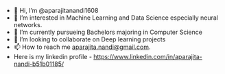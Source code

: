 - 👋 Hi, I’m @aparajitanandi1608
- 👀 I’m interested in Machine Learning and Data Science especially  neural networks.
- 🌱 I’m currently pursueing Bachelors majoring in Computer Science
- 💞️ I’m looking to collaborate on Deep learning projects
- 📫 How to reach me aparajita.nandi@gmail.com. 
- Here is my linkedin profile - https://www.linkedin.com/in/aparajita-nandi-b51b01185/
  

<!---
aparajitanandi1608/aparajitanandi1608 is a ✨ special ✨ repository because its `README.md` (this file) appears on your GitHub profile.
You can click the Preview link to take a look at your changes.
--->

